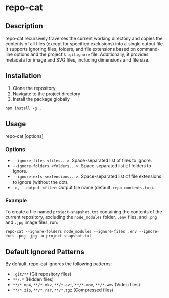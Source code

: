 # repo-cat

## Description

repo-cat recursively traverses the current working directory and copies the contents of all files (except for specified exclusions) into a single output file. It supports ignoring files, folders, and file extensions based on command-line options and the project's `.gitignore` file. Additionally, it provides metadata for image and SVG files, including dimensions and file size.

## Installation

1. Clone the repository
2. Navigate to the project directory
3. Install the package globally

```
npm install -g .
```

## Usage

repo-cat [options]

### Options

- `--ignore-files <files...>`: Space-separated list of files to ignore.
- `--ignore-folders <folders...>`: Space-separated list of folders to ignore.
- `--ignore-exts <extensions...>`: Space-separated list of file extensions to ignore (without the dot).
- `-o, --output <file>`: Output file name (default: `repo-contents.txt`).

### Example

To create a file named `project-snapshot.txt` containing the contents of the current repository, excluding the `node_modules` folder, `.env` files, and `.png` and `.jpg` image files, run:

```
repo-cat --ignore-folders node_modules --ignore-files .env --ignore-exts .png .jpg -o project-snapshot.txt
```

## Default Ignored Patterns

By default, repo-cat ignores the following patterns:

- `.git/**` (Git repository files)
- `**/.*` (Hidden files)
- `**/*.mp4`, `**/*.mkv`, `**/*.avi`, `**/*.mov`, `**/*.wmv` (Video files)
- `**/*.zip`, `**/*.rar`, `**/*.tgz` (Compressed files)
